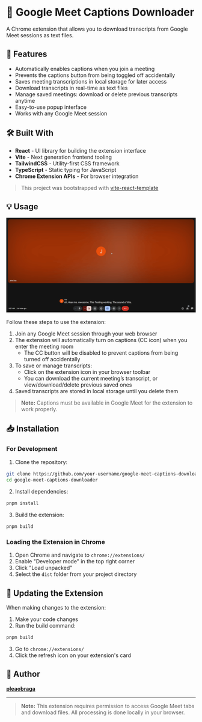 # 🎯 Google Meet Captions Downloader

A Chrome extension that allows you to download transcripts from Google Meet sessions as text files.

## 🚀 Features

- Automatically enables captions when you join a meeting
- Prevents the captions button from being toggled off accidentally
- Saves meeting transcriptions in local storage for later access
- Download transcripts in real-time as text files
- Manage saved meetings: download or delete previous transcripts anytime
- Easy-to-use popup interface
- Works with any Google Meet session

## 🛠️ Built With

- **React** - UI library for building the extension interface
- **Vite** - Next generation frontend tooling
- **TailwindCSS** - Utility-first CSS framework
- **TypeScript** - Static typing for JavaScript
- **Chrome Extension APIs** - For browser integration

> This project was bootstrapped with [vite-react-template](https://github.com/pleaobraga/vite-react-template)

## 💡 Usage

![Extension Demo](docs/media/extension-working.gif)

Follow these steps to use the extension:

1. Join any Google Meet session through your web browser
2. The extension will automatically turn on captions (CC icon) when you enter the meeting room
   - The CC button will be disabled to prevent captions from being turned off accidentally
3. To save or manage transcripts:
   - Click on the extension icon in your browser toolbar
   - You can download the current meeting’s transcript, or view/download/delete previous saved ones
4. Saved transcripts are stored in local storage until you delete them

> **Note:** Captions must be available in Google Meet for the extension to work properly.

## 📥 Installation

### For Development

1. Clone the repository:

```bash
git clone https://github.com/your-username/google-meet-captions-downloader.git
cd google-meet-captions-downloader
```

2. Install dependencies:

```bash
pnpm install
```

3. Build the extension:

```bash
pnpm build
```

### Loading the Extension in Chrome

1. Open Chrome and navigate to `chrome://extensions/`
2. Enable "Developer mode" in the top right corner
3. Click "Load unpacked"
4. Select the `dist` folder from your project directory

## 🔄 Updating the Extension

When making changes to the extension:

1. Make your code changes
2. Run the build command:

```bash
pnpm build
```

3. Go to `chrome://extensions/`
4. Click the refresh icon on your extension's card

## 👤 Author

**[pleaobraga](https://github.com/pleaobraga)**

---

> **Note:** This extension requires permission to access Google Meet tabs and download files. All processing is done locally in your browser.
